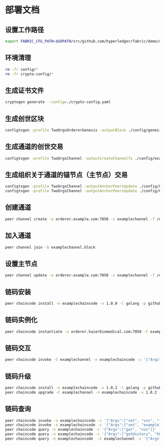 # 部署文档

## 设置工作路径

```bash
export FABRIC_CFG_PATH=$GOPATH/src/github.com/hyperledger/fabric/demo/deploy
```

## 环境清理

```bash
rm -fr config/*
rm -fr crypto-config/*
```

## 生成证书文件

```bash
cryptogen generate --config=./crypto-config.yaml
```

## 生成创世区块

```bash
configtxgen -profile TwoOrgsOrdererGenesis -outputBlock ./config/genesis.block
```

## 生成通道的创世交易

```bash
configtxgen -profile TwoOrgsChannel -outputCreateChannelTx ./config/examplechannel.tx -channelID examplechannel
```

## 生成组织关于通道的锚节点（主节点）交易

```bash
configtxgen -profile TwoOrgsChannel -outputAnchorPeersUpdate ./config/Org1MSPanchors.tx -channelID examplechannel -asOrg Org1MSP
configtxgen -profile TwoOrgsChannel -outputAnchorPeersUpdate ./config/Org2MSPanchors.tx -channelID examplechannel -asOrg Org2MSP
```

## 创建通道

```bash
peer channel create -o orderer.example.com:7050 -c examplechannel -f /etc/hyperledger/config/examplechannel.tx
```

## 加入通道

```bash
peer channel join -b examplechannel.block
```

## 设置主节点

```bash
peer channel update -o orderer.example.com:7050 -c examplechannel -f /etc/hyperledger/config/Org1MSPanchors.tx
```

## 链码安装

```bash
peer chaincode install -n examplechaincode -v 1.0.0 -l golang -p github.com/chaincode/examplechaincode
```

## 链码实例化

```bash
peer chaincode instantiate -o orderer.haierbiomedical.com:7050 -C examplechannel -n examplechaincode -l golang -v 1.0.0 -c '{"Args":["init"]}'
```

## 链码交互

```bash
peer chaincode invoke -C examplechannel -n examplechaincode -c '{"Args":["set", "example1", "user222xxx"]}'

```

## 链码升级

```bash
peer chaincode install -n examplechaincode -v 1.0.2 -l golang -p github.com/chaincode/examplechaincode
peer chaincode upgrade -C examplechannel -n examplechaincode -v 1.0.2 -c '{"Args":[""]}'
```

## 链码查询

```bash
peer chaincode invoke -n examplechaincode -c '{"Args":["set", "vvv", "{67789}"]}' -C examplechannel
peer chaincode invoke -n examplechaincode -c '{"Args":["set", "example1", "1233user xxx"]}' -C examplechannel
peer chaincode query -n examplechaincode -c '{"Args":["get", "vvv"]}' -C examplechannel
peer chaincode query -n examplechaincode -c '{"Args":["getHistory", "567876545678"]}' -C examplechannel
peer chaincode query -n examplechaincode  -C examplechannel -c '{"Args":["get", "example1"]}'
```
